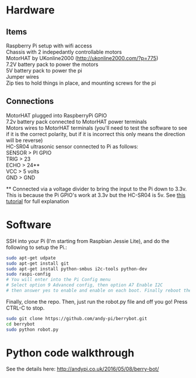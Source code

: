 # Hardware

## Items
Raspberry Pi setup with wifi access  
Chassis with 2 indepedantly controllable motors  
MotorHAT by UKonline2000 (http://ukonline2000.com/?p=775)  
7.2V battery pack to power the motors  
5V battery pack to power the pi    
Jumper wires  
Zip ties to hold things in place, and mounting screws for the pi  

## Connections
MotorHAT plugged into RaspberryPi GPIO  
7.2v battery pack connected to MotorHAT power terminals  
Motors wires to MotorHAT terminals 
(you'll need to test the software to see if it is the correct polarity, but if it is incorrect this only means the direction will be reverse)  
HC-SR04 ultrasonic sensor connected to Pi as follows:  
SENSOR   >   PI GPIO  
TRIG     >   23  
ECHO     >   24**  
VCC      >   5 volts  
GND      >   GND  

** Connected via a voltage divider to bring the input to the Pi down to 3.3v. This is because the Pi GPIO's work at 3.3v but the HC-SR04 is 5v. See [this tutorial](https://www.modmypi.com/blog/hc-sr04-ultrasonic-range-sensor-on-the-raspberry-pi) for full explanation  

# Software

SSH into your Pi (I'm starting from Raspbian Jessie Lite), and do the following to setup the Pi.:

``` bash
sudo apt-get udpate
sudo apt-get install git
sudo apt-get install python-smbus i2c-tools python-dev 
sudo raspi-config
# You will enter into the Pi Config menu
# Select option 9 Advanced config, then option A7 Enable I2C
# then answer yes to enable and enable on each boot. Finally reboot the Pi
```

Finally, clone the repo. Then, just run the robot.py file and off you go! Press CTRL-C to stop.

``` bash
sudo git clone https://github.com/andy-pi/berrybot.git
cd berrybot
sudo python robot.py
```

# Python code walkthrough

See the details here: http://andypi.co.uk/2016/05/08/berry-bot/